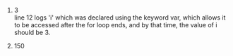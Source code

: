 1. 3\
line 12 logs 'i' which was declared using the keyword var, which allows it to be accessed after the for loop ends, and by that time, the value of i should be 3.

2. 150

